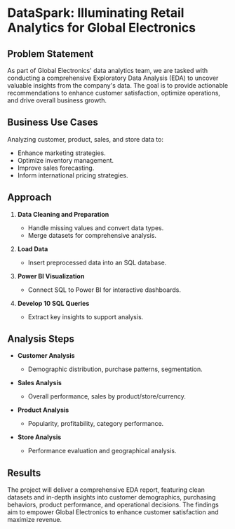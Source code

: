 # DataSpark: Illuminating Retail Analytics for Global Electronics

## Problem Statement
As part of Global Electronics' data analytics team, we are tasked with conducting a comprehensive Exploratory Data Analysis (EDA) to uncover valuable insights from the company's data. The goal is to provide actionable recommendations to enhance customer satisfaction, optimize operations, and drive overall business growth.

## Business Use Cases
Analyzing customer, product, sales, and store data to:
- Enhance marketing strategies.
- Optimize inventory management.
- Improve sales forecasting.
- Inform international pricing strategies.

## Approach
1. **Data Cleaning and Preparation**
   - Handle missing values and convert data types.
   - Merge datasets for comprehensive analysis.

2. **Load Data**
   - Insert preprocessed data into an SQL database.

3. **Power BI Visualization**
   - Connect SQL to Power BI for interactive dashboards.

4. **Develop 10 SQL Queries**
   - Extract key insights to support analysis.

## Analysis Steps
- **Customer Analysis**
  - Demographic distribution, purchase patterns, segmentation.
  
- **Sales Analysis**
  - Overall performance, sales by product/store/currency.
  
- **Product Analysis**
  - Popularity, profitability, category performance.
  
- **Store Analysis**
  - Performance evaluation and geographical analysis.

## Results
The project will deliver a comprehensive EDA report, featuring clean datasets and in-depth insights into customer demographics, purchasing behaviors, product performance, and operational decisions. The findings aim to empower Global Electronics to enhance customer satisfaction and maximize revenue.

